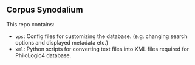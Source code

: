 ## Corpus Synodalium

This repo contains:

- `vps`: Config files for customizing the database. (e.g. changing search options and displayed metadata etc.)
- `xml`: Python scripts for converting text files into XML files required for PhiloLogic4 database.
